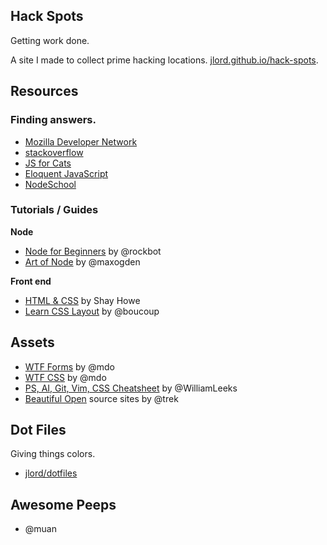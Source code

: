## Hack Spots

Getting work done.

A site I made to collect prime hacking locations. [jlord.github.io/hack-spots](https://github.com/jlord/hello-world.git).

## Resources

### Finding answers.

- [Mozilla Developer Network](http://www.mdn.com)
- [stackoverflow](http://stackoverflow.com)
- [JS for Cats](http://www.jsforcats.com)
- [Eloquent JavaScript](http://http://eloquentjavascript.net/)
- [NodeSchool](http://www.nodeschool.io)

### Tutorials / Guides

**Node**

- [Node for Beginners](https://github.com/rockbot/node-for-beginners) by @rockbot
- [Art of Node](https://github.com/maxogden/art-of-node) by @maxogden

**Front end**

- [HTML & CSS](http://learn.shayhowe.com/html-css/) by Shay Howe
- [Learn CSS Layout](http://learnlayout.com/) by @boucoup

## Assets

- [WTF Forms](http://wtfforms.com/) by @mdo
- [WTF CSS](http://wtfhtmlcss.com/) by @mdo 
- [PS, AI, Git, Vim, CSS Cheatsheet](http://www.cheetyr.com/) by @WilliamLeeks
- [Beautiful Open](http://beautifulopen.com/) source sites by @trek

## Dot Files

Giving things colors.

- [jlord/dotfiles](https://github.com/jlord/dotfiles)

## Awesome Peeps

- @muan
